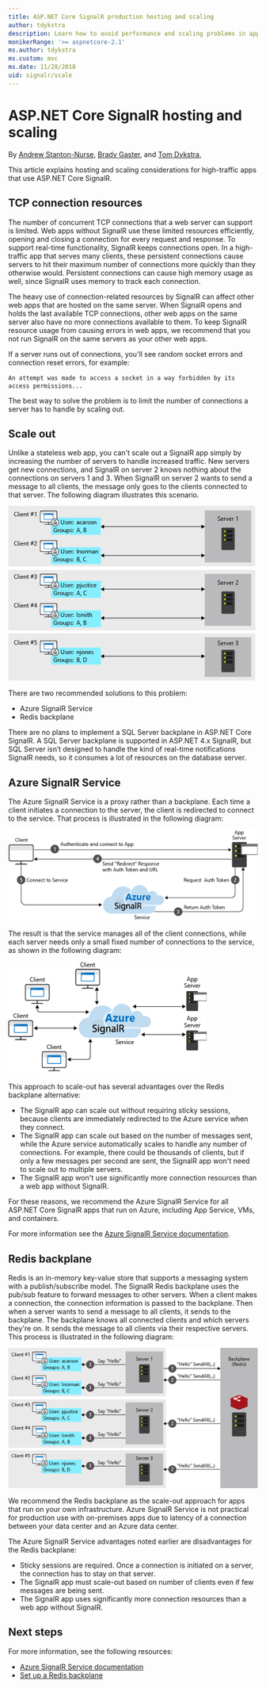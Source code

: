 ```yaml
---
title: ASP.NET Core SignalR production hosting and scaling
author: tdykstra
description: Learn how to avoid performance and scaling problems in apps that use ASP.NET Core SignalR.
monikerRange: '>= aspnetcore-2.1'
ms.author: tdykstra
ms.custom: mvc
ms.date: 11/28/2018
uid: signalr/scale
---
```


# ASP.NET Core SignalR hosting and scaling

By [Andrew Stanton-Nurse](https://twitter.com/anurse), [Brady Gaster](https://twitter.com/bradygaster), and [Tom Dykstra](https://github.com/tdykstra),

This article explains hosting and scaling considerations for high-traffic apps that use ASP.NET Core SignalR.

## TCP connection resources

The number of concurrent TCP connections that a web server can support is limited. Web apps without SignalR use these limited resources efficiently, opening and closing a connection for every request and response. To support real-time functionality, SignalR keeps connections open. In a high-traffic app that serves many clients, these persistent connections cause servers to hit their maximum number of connections more quickly than they otherwise would. Persistent connections can cause high memory usage as well, since SignalR uses memory to track each connection.

The heavy use of connection-related resources by SignalR can affect other web apps that are hosted on the same server. When SignalR opens and holds the last available TCP connections, other web apps on the same server also have no more connections available to them. To keep SignalR resource usage from causing errors in web apps, we recommend that you not run SignalR on the same servers as your other web apps.

If a server runs out of connections, you'll see random socket errors and connection reset errors, for example:

```
An attempt was made to access a socket in a way forbidden by its access permissions...
```

The best way to solve the problem is to limit the number of connections a server has to handle by scaling out.

## Scale out

Unlike a stateless web app, you can't scale out a SignalR app simply by increasing the number of servers to handle increased traffic. New servers get new connections, and SignalR on server 2 knows nothing about the connections on servers 1 and 3. When SignalR on server 2 wants to send a message to all clients, the message only goes to the clients connected to that server. The following diagram illustrates this scenario.

![Scaling SignalR without a backplane](scale/_static/scale-no-backplane.png)

There are two recommended solutions to this problem:

* Azure SignalR Service
* Redis backplane

There are no plans to implement a SQL Server backplane in ASP.NET Core SignalR. A SQL Server backplane is supported in ASP.NET 4.x SignalR, but SQL Server isn’t designed to handle the kind of real-time notifications SignalR needs, so it consumes a lot of resources on the database server.

## Azure SignalR Service

The Azure SignalR Service is a proxy rather than a backplane. Each time a client initiates a connection to the server, the client is redirected to connect to the service. That process is illustrated in the following diagram:

![Establishing a connection to the Azure SignalR Service](scale/_static/azure-signalr-service-one-connection.png)

The result is that the service manages all of the client connections, while each server needs only a small fixed number of connections to the service, as shown in the following diagram:

![Clients connected to the service, servers connected to the service](scale/_static/azure-signalr-service-multiple-connections.png)

This approach to scale-out has several advantages over the Redis backplane alternative:

* The SignalR app can scale out without requiring sticky sessions, because clients are immediately redirected to the Azure service when they connect.
* The SignalR app can scale out based on the number of messages sent, while the Azure service automatically scales to handle any number of connections. For example, there could be thousands of clients, but if only a few messages per second are sent, the SignalR app won't need to scale out to multiple servers.
* The SignalR app won't use significantly more connection resources than a web app without SignalR.

For these reasons, we recommend the Azure SignalR Service for all ASP.NET Core SignalR apps that run on Azure, including App Service, VMs, and containers.

For more information see the [Azure SignalR Service documentation](https://docs.microsoft.com/en-us/azure/azure-signalr/signalr-overview).

## Redis backplane

Redis is an in-memory key-value store that supports a messaging system with a publish/subscribe model. The SignalR Redis backplane uses the pub/sub feature to forward messages to other servers. When a client makes a connection, the connection information is passed to the backplane. Then when a server wants to send a message to all clients, it sends to the backplane. The backplane knows all connected clients and which servers they're on. It sends the message to all clients via their respective servers. This process is illustrated in the following diagram:

![Redis backplane, message sent from one server to all clients](scale/_static/redis-backplane.png)

We recommend the Redis backplane as the scale-out approach for apps that run on your own infrastructure. Azure SignalR Service is not practical for production use with on-premises apps due to latency of a connection between your data center and an Azure data center.

The Azure SignalR Service advantages noted earlier are disadvantages for the Redis backplane:

* Sticky sessions are required. Once a connection is initiated on a server, the connection has to stay on that server.
* The SignalR app must scale-out based on number of clients even if few messages are being sent.
* The SignalR app uses significantly more connection resources than a web app without SignalR.

## Next steps

For more information, see the following resources:

* [Azure SignalR Service documentation](/azure/azure-signalr/signalr-overview)
* [Set up a Redis backplane](xref:signalr/redis-backplane)
